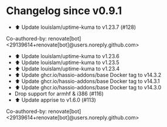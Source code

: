 # Changelog since v0.9.1
- ⬆️ Update louislam/uptime-kuma to v1.23.7 (#128)

Co-authored-by: renovate[bot] <29139614+renovate[bot]@users.noreply.github.com> 
- ⬆️ Update louislam/uptime-kuma to v1.23.6 
- ⬆️ Update louislam/uptime-kuma to v1.23.5 
- ⬆️ Update louislam/uptime-kuma to v1.23.4 
- ⬆️ Update ghcr.io/hassio-addons/base Docker tag to v14.3.2 
- ⬆️ Update ghcr.io/hassio-addons/base Docker tag to v14.3.1 
- ⬆️ Update ghcr.io/hassio-addons/base Docker tag to v14.3.0 
- Drop support for armhf & i386 (#116) 
- ⬆️ Update apprise to v1.6.0 (#113)

Co-authored-by: renovate[bot] <29139614+renovate[bot]@users.noreply.github.com> 
